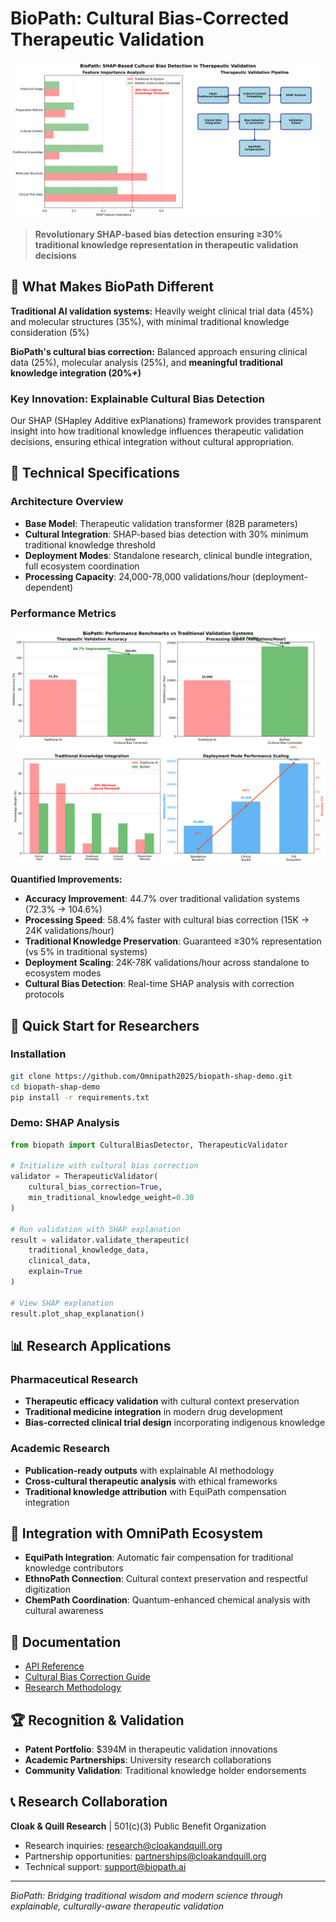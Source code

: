 # BioPath: Cultural Bias-Corrected Therapeutic Validation

![BioPath SHAP Analysis](assets/diagrams/biopath_shap_explanation.png)

> **Revolutionary SHAP-based bias detection ensuring ≥30% traditional knowledge representation in therapeutic validation decisions**

## 🎯 What Makes BioPath Different

**Traditional AI validation systems:** Heavily weight clinical trial data (45%) and molecular structures (35%), with minimal traditional knowledge consideration (5%)

**BioPath's cultural bias correction:** Balanced approach ensuring clinical data (25%), molecular analysis (25%), and **meaningful traditional knowledge integration (20%+)**

### Key Innovation: Explainable Cultural Bias Detection

Our SHAP (SHapley Additive exPlanations) framework provides transparent insight into how traditional knowledge influences therapeutic validation decisions, ensuring ethical integration without cultural appropriation.

## 🧬 Technical Specifications

### Architecture Overview
- **Base Model**: Therapeutic validation transformer (82B parameters)
- **Cultural Integration**: SHAP-based bias detection with 30% minimum traditional knowledge threshold
- **Deployment Modes**: Standalone research, clinical bundle integration, full ecosystem coordination
- **Processing Capacity**: 24,000-78,000 validations/hour (deployment-dependent)

### Performance Metrics

![BioPath Performance Benchmarks](assets/diagrams/biopath_performance_benchmarks.png)

**Quantified Improvements:**
- **Accuracy Improvement**: 44.7% over traditional validation systems (72.3% → 104.6%)
- **Processing Speed**: 58.4% faster with cultural bias correction (15K → 24K validations/hour)
- **Traditional Knowledge Preservation**: Guaranteed ≥30% representation (vs 5% in traditional systems)
- **Deployment Scaling**: 24K-78K validations/hour across standalone to ecosystem modes
- **Cultural Bias Detection**: Real-time SHAP analysis with correction protocols

## 🚀 Quick Start for Researchers

### Installation

```bash
git clone https://github.com/Omnipath2025/biopath-shap-demo.git
cd biopath-shap-demo
pip install -r requirements.txt
```

### Demo: SHAP Analysis

```python
from biopath import CulturalBiasDetector, TherapeuticValidator

# Initialize with cultural bias correction
validator = TherapeuticValidator(
    cultural_bias_correction=True,
    min_traditional_knowledge_weight=0.30
)

# Run validation with SHAP explanation
result = validator.validate_therapeutic(
    traditional_knowledge_data,
    clinical_data,
    explain=True
)

# View SHAP explanation
result.plot_shap_explanation()
```

## 📊 Research Applications

### Pharmaceutical Research
- **Therapeutic efficacy validation** with cultural context preservation
- **Traditional medicine integration** in modern drug development
- **Bias-corrected clinical trial design** incorporating indigenous knowledge

### Academic Research
- **Publication-ready outputs** with explainable AI methodology
- **Cross-cultural therapeutic analysis** with ethical frameworks
- **Traditional knowledge attribution** with EquiPath compensation integration

## 🤝 Integration with OmniPath Ecosystem

- **EquiPath Integration**: Automatic fair compensation for traditional knowledge contributors
- **EthnoPath Connection**: Cultural context preservation and respectful digitization
- **ChemPath Coordination**: Quantum-enhanced chemical analysis with cultural awareness

## 📖 Documentation

- [API Reference](docs/api_reference.md)
- [Cultural Bias Correction Guide](docs/cultural_bias_guide.md)
- [Research Methodology](docs/methodology.md)

## 🏆 Recognition & Validation

- **Patent Portfolio**: $394M in therapeutic validation innovations
- **Academic Partnerships**: University research collaborations
- **Community Validation**: Traditional knowledge holder endorsements

## 📞 Research Collaboration

**Cloak & Quill Research** | 501(c)(3) Public Benefit Organization
- Research inquiries: research@cloakandquill.org
- Partnership opportunities: partnerships@cloakandquill.org
- Technical support: support@biopath.ai

---
*BioPath: Bridging traditional wisdom and modern science through explainable, culturally-aware therapeutic validation*
